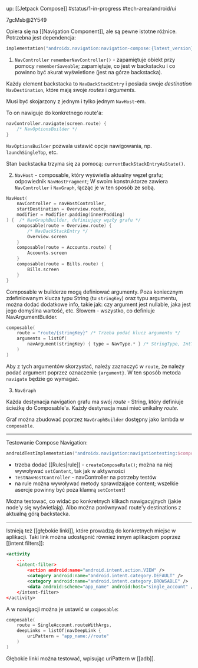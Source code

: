 up: [[Jetpack Compose]]
#status/1-in-progress
#tech-area/android/ui

7gcMsb@2Y549

Opiera się na [[Navigation Component]], ale są pewne istotne różnice.
Potrzebna jest dependencja:

```kotlin
implementation("androidx.navigation:navigation-compose:{latest_version}")
```

1) `NavController`
`rememberNavController()` - zapamiętuje obiekt przy pomocy `rememberSaveable`; zapamiętuje, co jest w backstacku i co powinno być akurat wyświetlone (jest na górze backstacka).

Każdy element backstacka to `NavBackStackEntry` i posiada swoje _destination_ `NavDestination`, które mają swoje _routes_ i _arguments_.

Musi być skojarzony z jednym i tylko jednym `NavHost`-em.

To on nawiguje do konkretnego route'a:
```kotlin
navController.navigate(screen.route) {
	/* NavOptionsBuilder */
}
```

`NavOptionsBuilder` pozwala ustawić opcje nawigowania, np. `launchSingleTop`, etc.

Stan backstacka trzyma się za pomocą: `currentBackStackEntryAsState()`.

2) `NavHost` - composable, który wyświetla aktualny węzeł grafu; odpowiednik `NavHostFragment`; 
W swoim konstruktorze zawiera `NavController` i `NavGraph`, łącząc je w ten sposób ze sobą.   
```kotlin
NavHost(  
    navController = navHostController,  
    startDestination = Overview.route,  
    modifier = Modifier.padding(innerPadding)  
) {  /* NavGraphBuilder, definiujący węzły grafu */
    composable(route = Overview.route) {  
	    /* NavBackStackEntry */
        Overview.screen  
    }  
    composable(route = Accounts.route) {  
        Accounts.screen  
    }  
    composable(route = Bills.route) {  
        Bills.screen  
    }  
}
```

Composable w builderze mogą definiować argumenty. Poza koniecznym zdefiniowanym klucza typu String (tu `stringKey`) oraz typu argumentu, można dodać dodatkowe info, takie jak: czy argument jest nullable, jaka jest jego domyślna wartość, etc. Słowem - wszystko, co definiuje NavArgumentBuilder.

```kotlin
composable(
	route = "route/{stringKey}" /* Trzeba podać klucz argumentu */
	arguments = listOf(
		navArgument(stringKey) { type = NavType.* } /* StringType, IntType, etc. */
	)
)
```

Aby z tych argumentów skorzystać, należy zaznaczyć w `route`, że należy podać argument poprzez oznaczenie `{argument}`. W ten sposób metoda `navigate` będzie go wymagać.

3) `NavGraph`

Każda destynacja navigation grafu ma swój _route_ - String, który definiuje ścieżkę do Composable'a. Każdy destynacja musi mieć unikalny _route_.

Graf można zbudować poprzez `NavGraphBuilder` dostępny jako lambda w `composable`.

---
Testowanie Compose Navigation:

```kotlin
androidTestImplementation("androidx.navigation:navigationtesting:$composeNavigationVersion")
```

- trzeba dodać [[Rules|rule]] - `createComposeRule()`; można na niej wywoływać `setContent`, tak jak w aktywności
- `TestNavHostController` - navController na potrzeby testów
- na rule można wywoływać metody sprawdzające content; wszelkie asercje powinny być poza klamrą `setContent`!

Można testować, co widać po konkretnych klikach nawigacyjnych (jakie node'y się wyświetlają). Albo można porównywać route'y destinations z aktualną górą backstacka.


---
Istnieją też [[głębokie linki]], które prowadzą do konkretnych miejsc w aplikacji. Taki link można udostępnić również innym aplikacjom poprzez [[intent filters]]:

```xml
<activity
	...
	<intent-filter>
		<action android:name="android.intent.action.VIEW" />
		<category android:name="android.intent.category.DEFAULT" />
		<category android:name="android.intent.category.BROWSABLE" />
		<data android:scheme="app_name" android:host="single_account" />
	</intent-filter>
</activity>
```

A w nawigacji można je ustawić w `composable`:

```kotlin
composable(
	route = SingleAccount.routeWithArgs,
	deepLinks = listOf(navDeepLink { 
		uriPattern = "app_name://route"
	)
)
```

Głębokie linki można testować, wpisując uriPattern w [[adb]].